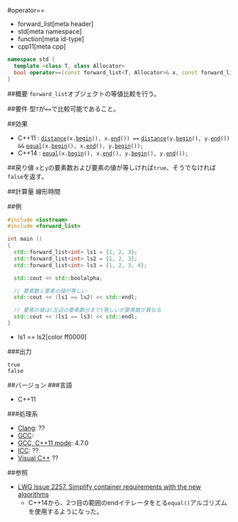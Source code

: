 #operator==
* forward_list[meta header]
* std[meta namespace]
* function[meta id-type]
* cpp11[meta cpp]

```cpp
namespace std {
  template <class T, class Allocator>
  bool operator==(const forward_list<T, Allocator>& x, const forward_list<T, Allocator>& y);
}
```

##概要
`forward_list`オブジェクトの等値比較を行う。


##要件
型`T`が`==`で比較可能であること。


##効果
- C++11 : [`distance`](/reference/iterator/distance.md)`(x.`[`begin`](./begin.md)`(), x.`[`end`](./end.md)`()) ==` [`distance`](/reference/iterator/distance.md)`(y.`[`begin`](./begin.md)`(), y.`[`end`](./end.md)`()) &&` [`equal`](/reference/algorithm/equal.md)`(x.`[`begin`](./begin.md)`(), x.`[`end`](./end.md)`(), y.`[`begin`](./begin.md)`());`
- C++14 : [`equal`](/reference/algorithm/equal.md)`(x.`[`begin`](./begin.md)`(), x.`[`end`](./end.md)`(), y.`[`begin`](./begin.md)`(), y.`[`end`](./end.md)`());`


##戻り値
`x`と`y`の要素数および要素の値が等しければ`true`、そうでなければ`false`を返す。


##計算量
線形時間


##例
```cpp
#include <iostream>
#include <forward_list>

int main ()
{
  std::forward_list<int> ls1 = {1, 2, 3};
  std::forward_list<int> ls2 = {1, 2, 3};
  std::forward_list<int> ls3 = {1, 2, 3, 4};

  std::cout << std::boolalpha;

  // 要素数と要素の値が等しい
  std::cout << (ls1 == ls2) << std::endl;

  // 要素の値は(左辺の要素数分まで)等しいが要素数が異なる
  std::cout << (ls1 == ls3) << std::endl;
}
```
* ls1 == ls2[color ff0000]

###出力
```
true
false
```

##バージョン
###言語
- C++11

###処理系
- [Clang](/implementation.md#clang): ??
- [GCC](/implementation.md#gcc): 
- [GCC, C++11 mode](/implementation.md#gcc): 4.7.0
- [ICC](/implementation.md#icc): ??
- [Visual C++](/implementation.md#visual_cpp) ??


##参照
- [LWG Issue 2257. Simplify container requirements with the new algorithms](http://www.open-std.org/jtc1/sc22/wg21/docs/lwg-defects.html#2257)
    - C++14から、2つ目の範囲のendイテレータをとる`equal()`アルゴリズムを使用するようになった。

